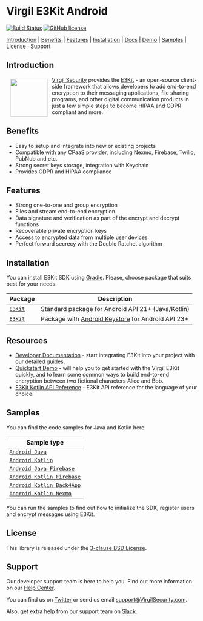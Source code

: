 # Virgil E3Kit Android

[![Build Status](https://travis-ci.com/VirgilSecurity/virgil-e3kit-kotlin.svg?branch=master)](https://travis-ci.com/VirgilSecurity/virgil-e3kit-kotlin)
[![GitHub license](https://img.shields.io/badge/license-BSD%203--Clause-blue.svg)](https://github.com/VirgilSecurity/virgil/blob/master/LICENSE)



[Introduction](#introduction) | [Benefits](#benefits) | [Features](#features) | [Installation](#installation) | [Docs](#docs) | [Demo](#demo) | [Samples](#samples) | [License](#license) | [Support](#support)

## Introduction

<a href="https://developer.virgilsecurity.com/docs"><img width="100px" src="https://cdn.virgilsecurity.com/assets/images/github/logos/e3kit/E3Kit.png" align="left" hspace="10" vspace="6"></a> [Virgil Security](https://virgilsecurity.com) provides the [E3Kit](https://developer.virgilsecurity.com/docs/e3kit/) - an open-source client-side framework that allows developers to add end-to-end encryption to their messaging applications, file sharing programs, and other digital communication products in just a few simple steps to become HIPAA and GDPR compliant and more.

## Benefits

- Easy to setup and integrate into new or existing projects
- Compatible with any CPaaS provider, including Nexmo, Firebase, Twilio, PubNub and etc.
- Strong secret keys storage, integration with Keychain
- Provides GDPR and HIPAA compliance

## Features

- Strong one-to-one and group encryption
- Files and stream end-to-end encryption
- Data signature and verification as part of the encrypt and decrypt functions
- Recoverable private encryption keys
- Access to encrypted data from multiple user devices
- Perfect forward secrecy with the Double Ratchet algorithm

## Installation

You can install E3Kit SDK using [Gradle](https://gradle.org/). Please, choose package that suits best for your needs:

| Package | Description |
|----------|---------|
| [`E3Kit`](./ethree-kotlin) | Standard package for Android API 21+ (Java/Kotlin) |
| [`E3Kit`](./ethree-enclave) | Package with [Android Keystore](https://developer.android.com/training/articles/keystore) for Android API 23+ |

## Resources

- [Developer Documentation](https://developer.virgilsecurity.com/docs/e3kit/) - start integrating E3Kit into your project with our detailed guides.
- [Quickstart Demo](https://developer.virgilsecurity.com/docs/e3kit/get-started/quickstart/) - will help you to get started with the Virgil E3Kit quickly, and to learn some common ways to build end-to-end encryption between two fictional characters Alice and Bob.
- [E3Kit Kotlin API Reference](https://virgilsecurity.github.io/virgil-e3kit-kotlin/) - E3Kit API reference for the language of your choice.


## Samples

You can find the code samples for Java and Kotlin here:

| Sample type | 
|----------| 
| [`Android Java`](./samples/android-java) | 
| [`Android Kotlin`](./samples/android-kotlin) | 
| [`Android Java Firebase`](./samples/android-java-firebase-function) | 
| [`Android Kotlin Firebase`](./samples/android-kotlin-firebase-function) | 
| [`Android Kotlin Back4App`](./samples/android-kotlin-back4app) | 
| [`Android Kotlin Nexmo`](./samples/android-kotlin-nexmo) | 

You can run the samples to find out how to initialize the SDK, register users and encrypt messages using E3Kit.

## License

This library is released under the [3-clause BSD License](LICENSE.md).

## Support

Our developer support team is here to help you. Find out more information on our [Help Center](https://help.virgilsecurity.com/).

You can find us on [Twitter](https://twitter.com/VirgilSecurity) or send us email support@VirgilSecurity.com.

Also, get extra help from our support team on [Slack](https://virgilsecurity.com/join-community).

